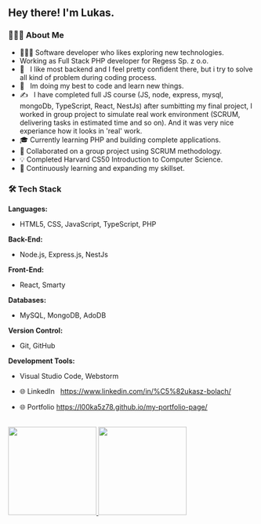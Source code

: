 <h2> Hey there! I'm Lukas.</h2>

### 👨🏻‍💻 About Me

- 👨🏻‍💻 Software developer who likes exploring new technologies.
-  Working as Full Stack PHP developer for Regess Sp. z o.o.
- 💼 &nbsp; I like most backend and I feel pretty confident there, but i try to solve all kind of problem during coding process.
- 🌱 &nbsp; Im doing my best to code and learn new things.
- ✍️ &nbsp; I have completed full JS course (JS, node, express, mysql, mongoDb, TypeScript, React, NestJs) after sumbitting my final project, I worked in group project to simulate real work environment (SCRUM, delivering tasks in estimated time and so on). And it was very nice experiance how it looks in 'real' work.
- 🎓 Currently learning PHP and building complete applications.
- 🤝 Collaborated on a group project using SCRUM methodology.
- 💡 Completed Harvard CS50 Introduction to Computer Science.
- 🚀 Continuously learning and expanding my skillset.
### 🛠 Tech Stack

**Languages:**
- HTML5, CSS, JavaScript, TypeScript, PHP

**Back-End:**
- Node.js, Express.js, NestJs

**Front-End:**
- React, Smarty

**Databases:**
- MySQL, MongoDB, AdoDB

**Version Control:**
- Git, GitHub

**Development Tools:**
- Visual Studio Code, Webstorm
- 🌐 LinkedIn &nbsp; https://www.linkedin.com/in/%C5%82ukasz-bolach/

- 🌐 Portfolio https://l00ka5z78.github.io/my-portfolio-page/

<br/>

<a href="https://github.com/AVS1508">
  <img height="180em" src="https://github-readme-stats.vercel.app/api?username=L00ka5z78&theme=buefy&show_icons=true" />
  <img height="180em" src="https://github-readme-stats.vercel.app/api/top-langs/?username=L00ka5z78&theme=buefy&layout=compact" />
</a>

<br/>
